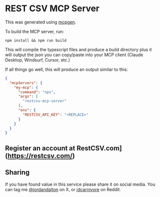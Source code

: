 # REST CSV MCP Server

This was generated using [mcpgen](https://mcpgen.jordandalton.com/).

To build the MCP server, run:

```
npm install && npm run build
```

This will compile the typescript files and produce a build directory plus it will output the json you can copy/paste into your MCP client (Claude Desktop, Windsurf, Cursor, etc.)

If all things go well, this will produce an output similar to this:

```json
{
  "mcpServers": {
    "my-mcp": {
      "command": "npx",
      "args": [
        "restcsv-mcp-server"
      ],
      "env": {
        "RESTCSV_API_KEY": "<REPLACE>"
      }
    }
  }
}
```

## Register an account at RestCSV.com](https://restcsv.com/)

## Sharing

If you have found value in this service please share it on social media. You can tag me [@jordandalton](https://x.com/jordankdalton) on X, or [jdcarnivore](https://www.reddit.com/user/jdcarnivore) on Reddit.
